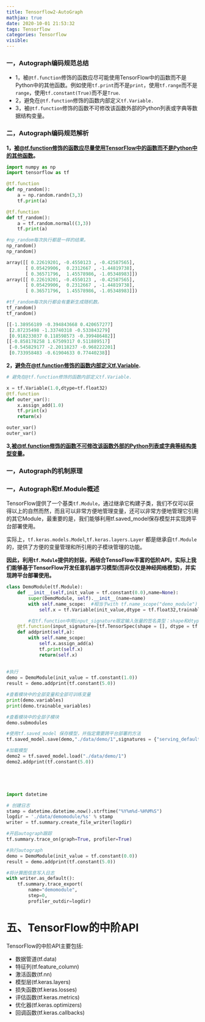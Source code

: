 ```yaml
---
title: Tensorflow2-AutoGraph
mathjax: true
date: 2020-10-01 21:53:32
tags: Tensorflow
categories: Tensorflow
visible:
---
```








### 一，Autograph编码规范总结

- 1，被`@tf.function`修饰的函数应尽可能使用TensorFlow中的函数而不是Python中的其他函数。例如使用`tf.print`而不是`print`，使用`tf.range`而不是`range`，使用`tf.constant(True)`而不是`True`.
- 2，避免在`@tf.function`修饰的函数内部定义`tf.Variable.`
- 3，被`@tf.function`修饰的函数不可修改该函数外部的Python列表或字典等数据结构变量。

### 二，Autograph编码规范解析

**1，被@tf.function修饰的函数应尽量使用TensorFlow中的函数而不是Python中的其他函数。**

```python
import numpy as np
import tensorflow as tf

@tf.function
def np_random():
    a = np.random.randn(3,3)
    tf.print(a)

@tf.function
def tf_random():
    a = tf.random.normal((3,3))
    tf.print(a)
```

```python
#np_random每次执行都是一样的结果。
np_random()
np_random()

array([[ 0.22619201, -0.4550123 , -0.42587565],
       [ 0.05429906,  0.2312667 , -1.44819738],
       [ 0.36571796,  1.45578986, -1.05348983]])
array([[ 0.22619201, -0.4550123 , -0.42587565],
       [ 0.05429906,  0.2312667 , -1.44819738],
       [ 0.36571796,  1.45578986, -1.05348983]])
```



```python
#tf_random每次执行都会有重新生成随机数。
tf_random()
tf_random()

[[-1.38956189 -0.394843668 0.420657277]
 [2.87235498 -1.33740318 -0.533843279]
 [0.918233037 0.118598573 -0.399486482]]
[[-0.858178258 1.67509317 0.511889517]
 [-0.545829177 -2.20118237 -0.968222201]
 [0.733958483 -0.61904633 0.77440238]]
```





**2，避免在@tf.function修饰的函数内部定义tf.Variable.**

```python
# 避免在@tf.function修饰的函数内部定义tf.Variable.

x = tf.Variable(1.0,dtype=tf.float32)
@tf.function
def outer_var():
    x.assign_add(1.0)
    tf.print(x)
    return(x)

outer_var() 
outer_var()
```



**3,被@tf.function修饰的函数不可修改该函数外部的Python列表或字典等结构类型变量。**





### 一，Autograph的机制原理







### 一，Autograph和tf.Module概述



TensorFlow提供了一个基类`tf.Module`，通过继承它构建子类，我们不仅可以获得以上的自然而然，而且可以非常方便地管理变量，还可以非常方便地管理它引用的其它Module，最重要的是，我们能够利用tf.saved_model保存模型并实现跨平台部署使用。

实际上，`tf.keras.models.Model`,`tf.keras.layers.Layer` 都是继承自`tf.Module`的，提供了方便的变量管理和所引用的子模块管理的功能。

**因此，利用`tf.Module`提供的封装，再结合TensoFlow丰富的低阶API，实际上我们能够基于TensorFlow开发任意机器学习模型(而非仅仅是神经网络模型)，并实现跨平台部署使用。**

```python
class DemoModule(tf.Module):
    def __init__(self,init_value = tf.constant(0.0),name=None):
        super(DemoModule, self).__init__(name=name)
        with self.name_scope:  #相当于with tf.name_scope("demo_module")
            self.x = tf.Variable(init_value,dtype = tf.float32,trainable=True)

		#在tf.function中用input_signature限定输入张量的签名类型：shape和dtype
    @tf.function(input_signature=[tf.TensorSpec(shape = [], dtype = tf.float32)])  
    def addprint(self,a):
        with self.name_scope:
            self.x.assign_add(a)
            tf.print(self.x)
            return(self.x)
          
          
#执行
demo = DemoModule(init_value = tf.constant(1.0))
result = demo.addprint(tf.constant(5.0))

#查看模块中的全部变量和全部可训练变量
print(demo.variables)
print(demo.trainable_variables)

#查看模块中的全部子模块
demo.submodules

#使用tf.saved_model 保存模型，并指定需要跨平台部署的方法
tf.saved_model.save(demo,"./data/demo/1",signatures = {"serving_default":demo.addprint})

#加载模型
demo2 = tf.saved_model.load("./data/demo/1")
demo2.addprint(tf.constant(5.0))





import datetime

# 创建日志
stamp = datetime.datetime.now().strftime("%Y%m%d-%H%M%S")
logdir = './data/demomodule/%s' % stamp
writer = tf.summary.create_file_writer(logdir)

#开启autograph跟踪
tf.summary.trace_on(graph=True, profiler=True) 

#执行autograph
demo = DemoModule(init_value = tf.constant(0.0))
result = demo.addprint(tf.constant(5.0))

#将计算图信息写入日志
with writer.as_default():
    tf.summary.trace_export(
        name="demomodule",
        step=0,
        profiler_outdir=logdir)
```







# 五、TensorFlow的中阶API

TensorFlow的中阶API主要包括:

- 数据管道(tf.data)
- 特征列(tf.feature_column)
- 激活函数(tf.nn)
- 模型层(tf.keras.layers)
- 损失函数(tf.keras.losses)
- 评估函数(tf.keras.metrics)
- 优化器(tf.keras.optimizers)
- 回调函数(tf.keras.callbacks)





